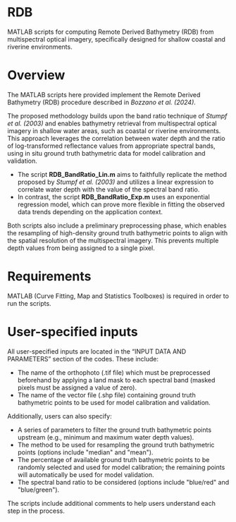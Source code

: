 # RDB
MATLAB scripts for computing Remote Derived Bathymetry (RDB) from multispectral optical imagery, specifically designed for shallow coastal and riverine environments.

# Overview
The MATLAB scripts here provided implement the Remote Derived Bathymetry (RDB) procedure described in *Bozzano et al. (2024)*.

The proposed methodology builds upon the band ratio technique of *Stumpf et al. (2003)* and enables bathymetry retrieval from multispectral optical imagery in shallow water areas, such as coastal or riverine environments. This approach leverages the correlation between water depth and the ratio of log-transformed reflectance values from appropriate spectral bands, using in situ ground truth bathymetric data for model calibration and validation.

-	The script **RDB_BandRatio_Lin.m** aims to faithfully replicate the method proposed by *Stumpf et al. (2003)* and utilizes a linear expression to correlate water depth with the value of the spectral band ratio.
-	In contrast, the script **RDB_BandRatio_Exp.m** uses an exponential regression model, which can prove more flexible in fitting the observed data trends depending on the application context.

Both scripts also include a preliminary preprocessing phase, which enables the resampling of high-density ground truth bathymetric points to align with the spatial resolution of the multispectral imagery. This prevents multiple depth values from being assigned to a single pixel.

# Requirements
MATLAB (Curve Fitting, Map and Statistics Toolboxes) is required in order to run the scripts.

# User-specified inputs
All user-specified inputs are located in the “INPUT DATA AND PARAMETERS” section of the codes. These include:
-	The name of the orthophoto (.tif file) which must be preprocessed beforehand by applying a land mask to each spectral band (masked pixels must be assigned a value of zero).
-	The name of the vector file (.shp file) containing ground truth bathymetric points to be used for model calibration and validation.

Additionally, users can also specify:
-	A series of parameters to filter the ground truth bathymetric points upstream (e.g., minimum and maximum water depth values).
-	The method to be used for resampling the ground truth bathymetric points (options include "median" and "mean").
-	The percentage of available ground truth bathymetric points to be randomly selected and used for model calibration; the remaining points will automatically be used for model validation.
-	The spectral band ratio to be considered (options include "blue/red" and "blue/green").

The scripts include additional comments to help users understand each step in the process.

